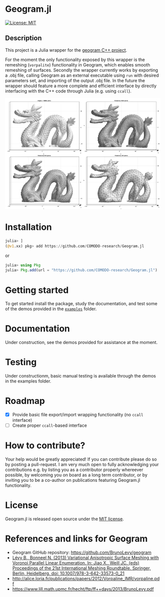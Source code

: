 # Geogram.jl

[![License: MIT](https://img.shields.io/badge/License-MIT-blue.svg)](https://github.com/COMODO-research/Geogram.jl/blob/main/LICENSE)

## Description 
This project is a Julia wrapper for the [geogram C++ project](https://github.com/BrunoLevy/geogram). 

For the moment the only functionality exposed by this wrapper is the remeshing (`vorpalite`) functionality in Geogram, which enables smooth remeshing of surfaces. Secondly the wrapper currently works by exporting a .obj file, calling Geogram as an external executable using `run` with desired parameters set, and importing of the output .obj file. In the future the wrapper should feature a more complete and efficient interface by directly interfacing with the C++ code through Julia (e.g. using `ccall`). 

![](assets/img/ggremesh_example_01.png)  

# Installation
```julia
julia> ]
(@v1.xx) pkg> add https://github.com/COMODO-research/Geogram.jl
```

or 

```julia
julia> using Pkg
julia> Pkg.add(url = "https://github.com/COMODO-research/Geogram.jl")
```

# Getting started
To get started install the package, study the documentation, and test some of the demos provided in the [`examples`](https://github.com/COMODO-research/Geogram.jl/tree/main/examples) folder. 

# Documentation 
Under construction, see the demos provided for assistance at the moment. 

# Testing 
Under constructionm, basic manual testing is available through the demos in the examples folder. 

# Roadmap
- [x] Provide basic file export/import wrapping functionality (no `ccall` interface)
- [ ] Create proper `ccall`-based interface 

# How to contribute? 
Your help would be greatly appreciated! If you can contribute please do so by posting a pull-request. I am very much open to fully acknowledging your contributions e.g. by listing you as a contributor properly whereever possible, by welcoming you on board as a long term contributor, or by inviting you to be a co-author on publications featuring Geogram.jl functionality. 

# License 
Geogram.jl is released open source under the [MIT license](https://github.com/COMODO-research/Geogram.jl/blob/main/LICENSE).

# References and links for Geogram

* Geogram GitHub repository: https://github.com/BrunoLevy/geogram
* [Lévy B., Bonneel N. (2013) Variational Anisotropic Surface Meshing with
Voronoi Parallel Linear Enumeration. In: Jiao X., Weill JC. (eds)
Proceedings of the 21st International Meshing Roundtable. Springer,
Berlin, Heidelberg. doi: 10.1007/978-3-642-33573-0_21](https://doi.org/10.1007/978-3-642-33573-0_21 ) 
* http://alice.loria.fr/publications/papers/2012/Vorpaline_IMR/vorpaline.pdf
* https://www.ljll.math.upmc.fr/hecht/ftp/ff++days/2013/BrunoLevy.pdf


